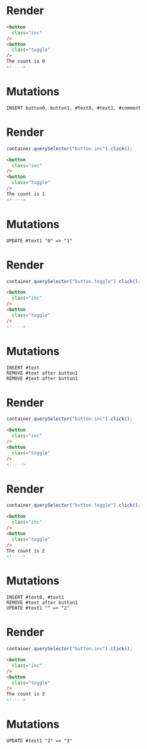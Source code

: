 # Render
```html
<button
  class="inc"
/>
<button
  class="toggle"
/>
The count is 0
<!---->
```

# Mutations
```
INSERT button0, button1, #text0, #text1, #comment
```

# Render
```js
container.querySelector("button.inc").click();
```
```html
<button
  class="inc"
/>
<button
  class="toggle"
/>
The count is 1
<!---->
```

# Mutations
```
UPDATE #text1 "0" => "1"
```

# Render
```js
container.querySelector("button.toggle").click();
```
```html
<button
  class="inc"
/>
<button
  class="toggle"
/>
<!---->
```

# Mutations
```
INSERT #text
REMOVE #text after button1
REMOVE #text after button1
```

# Render
```js
container.querySelector("button.inc").click();
```
```html
<button
  class="inc"
/>
<button
  class="toggle"
/>
<!---->
```


# Render
```js
container.querySelector("button.toggle").click();
```
```html
<button
  class="inc"
/>
<button
  class="toggle"
/>
The count is 2
<!---->
```

# Mutations
```
INSERT #text0, #text1
REMOVE #text after button1
UPDATE #text1 "" => "2"
```

# Render
```js
container.querySelector("button.inc").click();
```
```html
<button
  class="inc"
/>
<button
  class="toggle"
/>
The count is 3
<!---->
```

# Mutations
```
UPDATE #text1 "2" => "3"
```